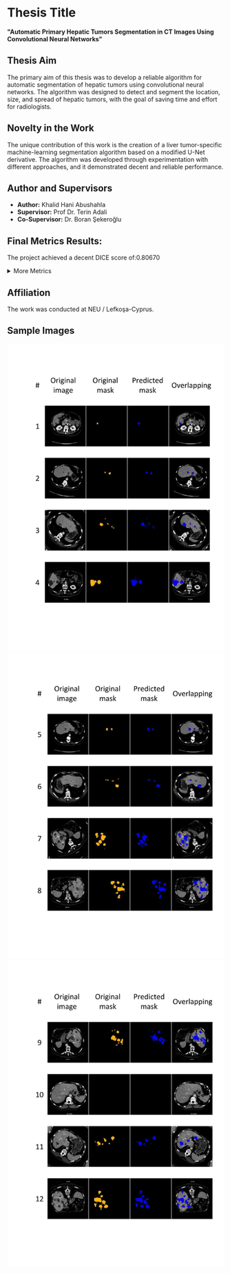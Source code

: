 # Thesis Title
**"Automatic Primary Hepatic Tumors Segmentation in CT Images Using Convolutional Neural Networks"**

## Thesis Aim
The primary aim of this thesis was to develop a reliable algorithm for automatic segmentation of hepatic tumors using convolutional neural networks. The algorithm was designed to detect and segment the location, size, and spread of hepatic tumors, with the goal of saving time and effort for radiologists.

## Novelty in the Work
The unique contribution of this work is the creation of a liver tumor-specific machine-learning segmentation algorithm based on a modified U-Net derivative. The algorithm was developed through experimentation with different approaches, and it demonstrated decent and reliable performance.

## Author and Supervisors
- **Author:** Khalid Hani Abushahla
- **Supervisor:** Prof Dr. Terin Adali
- **Co-Supervisor:** Dr. Boran Şekeroğlu

## Final Metrics Results:
The project achieved a decent DICE score of:0.80670 
<details>
  <summary>More Metrics</summary>
Accuracy: 0.99810
F1: 0.80331
Jaccard: 0.79097
Recall: 0.87509
Precision: 0.89232
IoU: 0.79079

</details>


## Affiliation
The work was conducted at NEU / Lefkoşa-Cyprus.




## Sample Images
![Sample Image 1](33-2.jpg)
![Sample Image 2](33-3.jpg)
![Sample Image 3](33-4.jpg)
